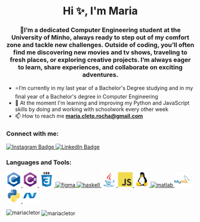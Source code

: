 <h1 align="center">Hi ✨, I'm Maria</h1>
<h3 align="center">
  🎀I’m a dedicated Computer Engineering student at the University of Minho, always ready to step out of my comfort zone and tackle new challenges. Outside of coding, you’ll often find me discovering new movies and tv shows, traveling to fresh places, or exploring creative projects. I’m always eager to learn, share experiences, and collaborate on exciting adventures.
</h3>

- ⭐I’m currently in my last year of a Bachelor's Degree studying and in my final year of a Bachelor's degree in Computer Engineering
- 🌱 At the moment I'm learning and improving my Python and JavaScript skills by doing and working with schoolwork every other week
- 📫 How to reach me **maria.cleto.rocha@gmail.com**

<h3 align="left">Connect with me:</h3>
<p align="left">
  <a href="https://www.instagram.com/maria.cleto.rocha/" target="blank">
    <img src="https://img.shields.io/badge/Instagram-FF69B4?style=for-the-badge&logo=instagram&logoColor=lightpink" alt="Instagram Badge"/>
  </a>
  <a href="https://www.linkedin.com/in/maria-rocha-b06a08270/" target="blank">
    <img src="https://img.shields.io/badge/LinkedIn-0A66C2?style=for-the-badge&logo=linkedin&logoColor=lightblue" alt="LinkedIn Badge"/>
  </a>
</p>

<h3 align="left">Languages and Tools:</h3>
<p align="left">
  <a href="https://www.cprogramming.com/" target="_blank" rel="noreferrer">
    <img src="https://raw.githubusercontent.com/devicons/devicon/master/icons/c/c-original.svg" alt="c" width="40" height="40"/>
  </a>
  <a href="https://www.w3schools.com/cs/" target="_blank" rel="noreferrer">
    <img src="https://raw.githubusercontent.com/devicons/devicon/master/icons/csharp/csharp-original.svg" alt="csharp" width="40" height="40"/>
  </a>
  <a href="https://www.w3schools.com/css/" target="_blank" rel="noreferrer">
    <img src="https://raw.githubusercontent.com/devicons/devicon/master/icons/css3/css3-original-wordmark.svg" alt="css3" width="40" height="40"/>
  </a>
  <a href="https://www.figma.com/" target="_blank" rel="noreferrer">
    <img src="https://www.vectorlogo.zone/logos/figma/figma-icon.svg" alt="figma" width="40" height="40"/>
  </a>
  <a href="https://www.haskell.org/" target="_blank" rel="noreferrer">
    <img src="https://upload.wikimedia.org/wikipedia/commons/1/1c/Haskell-Logo.svg" alt="haskell" width="40" height="40"/>
  </a>
  <a href="https://www.java.com" target="_blank" rel="noreferrer">
    <img src="https://raw.githubusercontent.com/devicons/devicon/master/icons/java/java-original.svg" alt="java" width="40" height="40"/>
  </a>
  <a href="https://developer.mozilla.org/en-US/docs/Web/JavaScript" target="_blank" rel="noreferrer">
    <img src="https://raw.githubusercontent.com/devicons/devicon/master/icons/javascript/javascript-original.svg" alt="javascript" width="40" height="40"/>
  </a>
  <a href="https://www.linux.org/" target="_blank" rel="noreferrer">
    <img src="https://raw.githubusercontent.com/devicons/devicon/master/icons/linux/linux-original.svg" alt="linux" width="40" height="40"/>
  </a>
  <a href="https://www.mathworks.com/" target="_blank" rel="noreferrer">
    <img src="https://upload.wikimedia.org/wikipedia/commons/2/21/Matlab_Logo.png" alt="matlab" width="40" height="40"/>
  </a>
  <a href="https://www.mysql.com/" target="_blank" rel="noreferrer">
    <img src="https://raw.githubusercontent.com/devicons/devicon/master/icons/mysql/mysql-original-wordmark.svg" alt="mysql" width="40" height="40"/>
  </a>
  <a href="https://www.python.org" target="_blank" rel="noreferrer">
    <img src="https://raw.githubusercontent.com/devicons/devicon/master/icons/python/python-original.svg" alt="python" width="40" height="40"/>
  </a>
  <a href="https://dotnet.microsoft.com/" target="_blank" rel="noreferrer">
    <img src="https://raw.githubusercontent.com/devicons/devicon/master/icons/dot-net/dot-net-original.svg" alt="dotnet" width="40" height="40"/>
  </a>
</p>

<p>
  <img align="left" src="https://github-readme-stats.vercel.app/api/top-langs?username=mariacletor&show_icons=true&locale=en&layout=compact" alt="mariacletor" />
</p>

<p>
  &nbsp;<img align="center" src="https://github-readme-stats.vercel.app/api?username=mariacletor&show_icons=true&locale=en" alt="mariacletor" />
</p>
